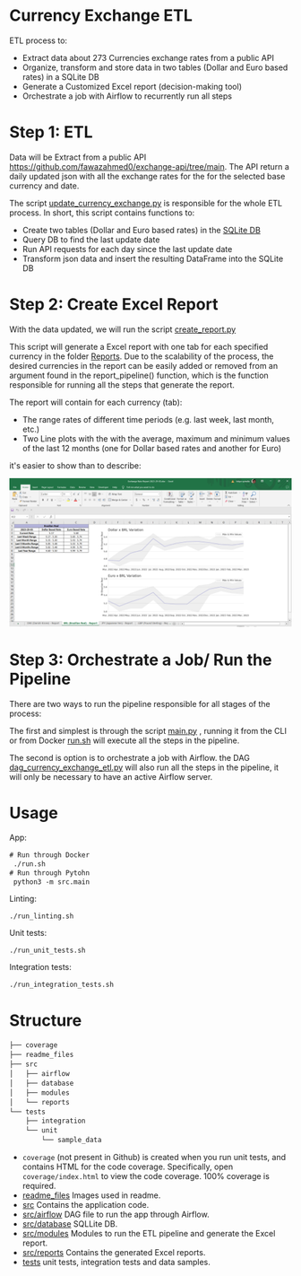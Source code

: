 # Currency Exchange ETL

ETL process to:
 + Extract data about 273 Currencies exchange rates from a public API  
 + Organize, transform and store data in two tables (Dollar and Euro based rates) in a SQLite DB
 + Generate a Customized Excel report (decision-making tool)
 + Orchestrate a job with Airflow to recurrently run all steps

# Step 1: ETL

Data will be Extract from a public API https://github.com/fawazahmed0/exchange-api/tree/main. The API return a daily updated json with all the exchange rates for the for the selected base currency and date.

The script [update_currency_exchange.py](update_currency_exchange.py) is responsible for the whole ETL process. In short, this script contains functions to:
    
+ Create two tables (Dollar and Euro based rates) in the [SQLite DB](Database)
+ Query DB to find the last update date 
+ Run API requests for each day since the last update date 
+ Transform json data and insert the resulting DataFrame into the SQLite DB
    

# Step 2: Create Excel Report

With the data updated, we will run the script [create_report.py](create_report.py)

This script will generate a Excel report with one tab for each specified currency in the folder [Reports](Reports). Due to the scalability of the process, the desired currencies in the report can be easily added or removed from an argument found in the report_pipeline() function, which is the function responsible for running all the steps that generate the report.

The report will contain for each currency (tab):
+ The range rates of different time periods (e.g. last week, last month, etc.)
+ Two Line plots with the with the average, maximum and minimum values of the last 12 months (one for Dollar based rates and another for Euro)

it's easier to show than to describe:

![png](readme_files/report_print.PNG)


# Step 3: Orchestrate a Job/ Run the Pipeline

There are two ways to run the pipeline responsible for all stages of the process: 

The first and simplest is through the script [main.py](main.py) , running it from the CLI or from Docker [run.sh](run.sh) will execute all the steps in the pipeline.

The second is option is to orchestrate a job with Airflow. the DAG [dag_currency_exchange_etl.py](src/airflow/dag_currency_exchange_etl.py) will also run all the steps in the pipeline, it will only be necessary to have an active Airflow server. 


# Usage 

App:
```shell
# Run through Docker 
 ./run.sh 
# Run through Pytohn
 python3 -m src.main 
 ```

Linting:
```shell
./run_linting.sh 
```

Unit tests:
```shell
./run_unit_tests.sh 
```
Integration tests:
```shell
./run_integration_tests.sh 
```


# Structure

```bash
├── coverage
├── readme_files
├── src
│   ├── airflow
│   ├── database
│   ├── modules
│   └── reports
└── tests
    ├── integration
    └── unit
        └── sample_data
 ```

- `coverage` (not present in Github) is created when you run unit tests, and contains HTML for the code coverage. Specifically, open `coverage/index.html` to view the code coverage. 100% coverage is required.
- [readme_files](readme_files) Images used in readme.
- [src](src) Contains the application code.
- [src/airflow](src/airflow/) DAG file to run the app through Airflow.
- [src/database](src/database) SQLLite DB.
- [src/modules](src/pipeline/) Modules to run the ETL pipeline and generate the Excel report.
- [src/reports](src/reports/) Contains the generated Excel reports.
- [tests](tests) unit tests, integration tests and data samples.